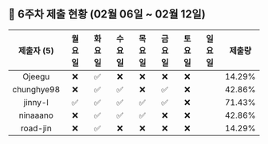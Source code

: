 ## :pushpin: 6주차 제출 현황 (02월 06일 ~ 02월 12일)

| 제출자 (5) | 월요일 | 화요일 | 수요일 | 목요일 | 금요일 | 토요일 | 일요일 | 제출량 |
|:---:|:---:|:---:|:---:|:---:|:---:|:---:|:---:|:---:|
| Ojeegu |:x:|:white_check_mark:|:x:|:x:|:x:|:x:| | 14.29% |
| chunghye98 |:x:|:white_check_mark:|:white_check_mark:|:x:|:white_check_mark:|:x:| | 42.86% |
| jinny-l |:white_check_mark:|:white_check_mark:|:white_check_mark:|:white_check_mark:|:white_check_mark:|:x:| | 71.43% |
| ninaaano |:x:|:white_check_mark:|:white_check_mark:|:white_check_mark:|:x:|:x:| | 42.86% |
| road-jin |:x:|:white_check_mark:|:x:|:x:|:x:|:x:| | 14.29% |
